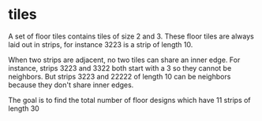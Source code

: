 # tiles
A set of floor tiles contains tiles of size 2 and 3.
These floor tiles are always laid out in strips, for instance 3223 is a strip of length 10.

When two strips are adjacent, no two tiles can share an inner edge. For instance, strips 3223 and 3322 both start with a 3 so they cannot be neighbors. But strips 3223 and 22222 of length 10 can be neighbors because they don't share inner edges.

The goal is to find the total number of floor designs which have 11 strips of length 30
